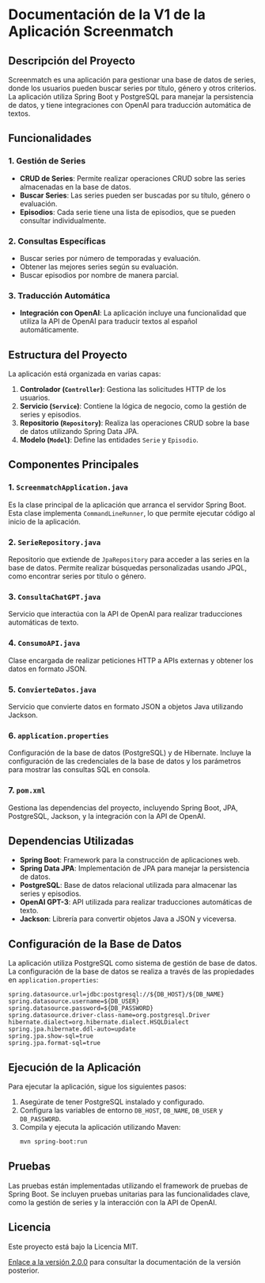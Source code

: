 # Documentación de la V1 de la Aplicación Screenmatch

## Descripción del Proyecto

Screenmatch es una aplicación para gestionar una base de datos de series, donde los usuarios pueden buscar series por título, género y otros criterios. La aplicación utiliza Spring Boot y PostgreSQL para manejar la persistencia de datos, y tiene integraciones con OpenAI para traducción automática de textos.

## Funcionalidades

### 1. Gestión de Series
- **CRUD de Series**: Permite realizar operaciones CRUD sobre las series almacenadas en la base de datos.
- **Buscar Series**: Las series pueden ser buscadas por su título, género o evaluación.
- **Episodios**: Cada serie tiene una lista de episodios, que se pueden consultar individualmente.

### 2. Consultas Específicas
- Buscar series por número de temporadas y evaluación.
- Obtener las mejores series según su evaluación.
- Buscar episodios por nombre de manera parcial.

### 3. Traducción Automática
- **Integración con OpenAI**: La aplicación incluye una funcionalidad que utiliza la API de OpenAI para traducir textos al español automáticamente.

## Estructura del Proyecto

La aplicación está organizada en varias capas:

1. **Controlador (`Controller`)**: Gestiona las solicitudes HTTP de los usuarios.
2. **Servicio (`Service`)**: Contiene la lógica de negocio, como la gestión de series y episodios.
3. **Repositorio (`Repository`)**: Realiza las operaciones CRUD sobre la base de datos utilizando Spring Data JPA.
4. **Modelo (`Model`)**: Define las entidades `Serie` y `Episodio`.

## Componentes Principales

### 1. `ScreenmatchApplication.java`
Es la clase principal de la aplicación que arranca el servidor Spring Boot. Esta clase implementa `CommandLineRunner`, lo que permite ejecutar código al inicio de la aplicación.

### 2. `SerieRepository.java`
Repositorio que extiende de `JpaRepository` para acceder a las series en la base de datos. Permite realizar búsquedas personalizadas usando JPQL, como encontrar series por título o género.

### 3. `ConsultaChatGPT.java`
Servicio que interactúa con la API de OpenAI para realizar traducciones automáticas de texto.

### 4. `ConsumoAPI.java`
Clase encargada de realizar peticiones HTTP a APIs externas y obtener los datos en formato JSON.

### 5. `ConvierteDatos.java`
Servicio que convierte datos en formato JSON a objetos Java utilizando Jackson.

### 6. `application.properties`
Configuración de la base de datos (PostgreSQL) y de Hibernate. Incluye la configuración de las credenciales de la base de datos y los parámetros para mostrar las consultas SQL en consola.

### 7. `pom.xml`
Gestiona las dependencias del proyecto, incluyendo Spring Boot, JPA, PostgreSQL, Jackson, y la integración con la API de OpenAI.

## Dependencias Utilizadas

- **Spring Boot**: Framework para la construcción de aplicaciones web.
- **Spring Data JPA**: Implementación de JPA para manejar la persistencia de datos.
- **PostgreSQL**: Base de datos relacional utilizada para almacenar las series y episodios.
- **OpenAI GPT-3**: API utilizada para realizar traducciones automáticas de texto.
- **Jackson**: Librería para convertir objetos Java a JSON y viceversa.

## Configuración de la Base de Datos

La aplicación utiliza PostgreSQL como sistema de gestión de base de datos. La configuración de la base de datos se realiza a través de las propiedades en `application.properties`:

```properties
spring.datasource.url=jdbc:postgresql://${DB_HOST}/${DB_NAME}
spring.datasource.username=${DB_USER}
spring.datasource.password=${DB_PASSWORD}
spring.datasource.driver-class-name=org.postgresql.Driver
hibernate.dialect=org.hibernate.dialect.HSQLDialect
spring.jpa.hibernate.ddl-auto=update
spring.jpa.show-sql=true
spring.jpa.format-sql=true
```

## Ejecución de la Aplicación

Para ejecutar la aplicación, sigue los siguientes pasos:

1. Asegúrate de tener PostgreSQL instalado y configurado.
2. Configura las variables de entorno `DB_HOST`, `DB_NAME`, `DB_USER` y `DB_PASSWORD`.
3. Compila y ejecuta la aplicación utilizando Maven:
   ```bash
   mvn spring-boot:run
   ```

## Pruebas

Las pruebas están implementadas utilizando el framework de pruebas de Spring Boot. Se incluyen pruebas unitarias para las funcionalidades clave, como la gestión de series y la interacción con la API de OpenAI.

## Licencia

Este proyecto está bajo la Licencia MIT.

[Enlace a la versión 2.0.0](./README-v2.md) para consultar la documentación de la versión posterior.